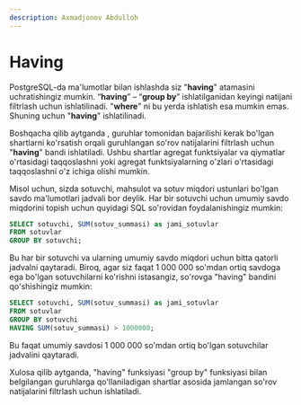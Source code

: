 ```yaml
---
description: Axmadjonov Abdulloh
---
```


# Having

PostgreSQL-da ma'lumotlar bilan ishlashda siz "**having**" atamasini uchratishingiz mumkin. “**having**” –  “**group by**” ishlatilganidan keyingi natijani filtrlash uchun ishlatilinadi. "**where**" ni bu yerda ishlatish esa mumkin emas. Shuning uchun "**having**" ishlatilinadi.

Boshqacha qilib aytganda , guruhlar tomonidan bajarilishi kerak bo'lgan shartlarni ko'rsatish orqali guruhlangan so'rov natijalarini filtrlash uchun "**having**" bandi ishlatiladi. Ushbu shartlar agregat funktsiyalar va qiymatlar o'rtasidagi taqqoslashni yoki agregat funktsiyalarning o'zlari o'rtasidagi taqqoslashni o'z ichiga olishi mumkin.

Misol uchun, sizda sotuvchi, mahsulot va sotuv miqdori ustunlari bo'lgan savdo ma'lumotlari jadvali bor deylik. Har bir sotuvchi uchun umumiy savdo miqdorini topish uchun quyidagi SQL so'rovidan foydalanishingiz mumkin:
```sql
SELECT sotuvchi, SUM(sotuv_summasi) as jami_sotuvlar
FROM sotuvlar                                                                                    
GROUP BY sotuvchi;                                                                         
```
Bu har bir sotuvchi va ularning umumiy savdo miqdori uchun bitta qatorli jadvalni qaytaradi. Biroq, agar siz faqat 1 000 000 so'mdan ortiq savdoga ega bo'lgan sotuvchilarni ko'rishni istasangiz, so'rovga "having" bandini qo'shishingiz mumkin:
```sql
SELECT sotuvchi, SUM(sotuv_summasi) as jami_sotuvlar
FROM sotuvlar                                                                                    
GROUP BY sotuvchi                                                                          
HAVING SUM(sotuv_summasi) > 1000000;                             
```
Bu faqat umumiy savdosi 1 000 000 so'mdan ortiq bo'lgan sotuvchilar jadvalini qaytaradi.

Xulosa qilib aytganda, "having" funksiyasi "group by" funksiyasi bilan belgilangan guruhlarga qo'llaniladigan shartlar asosida jamlangan so'rov natijalarini filtrlash uchun ishlatiladi.
